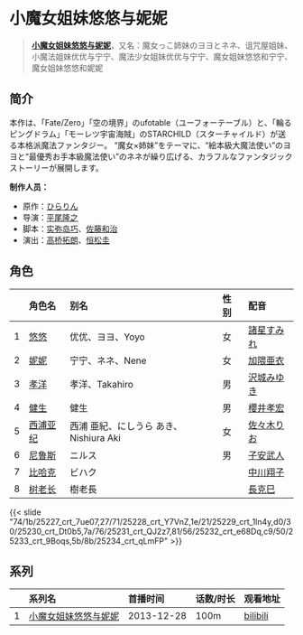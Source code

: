 # 小魔女姐妹悠悠与妮妮


> <u>**[小魔女姐妹悠悠与妮妮](http://bgm.tv/subject/58646)**</u>，又名：魔女っこ姉妹のヨヨとネネ、诅咒屋姐妹、小魔法姐妹优优与宁宁、魔法少女姐妹优优与宁宁、魔女姐妹悠悠和宁宁、魔女姐妹悠悠和妮妮

## 简介


本作は、「Fate/Zero」「空の境界」のufotable（ユーフォーテーブル）と、「輪るピングドラム」「モーレツ宇宙海賊」のSTARCHILD（スターチャイルド）が送る本格派魔法ファンタジー。 “魔女×姉妹”をテーマに、“絵本級大魔法使い”のヨヨと“最優秀お手本級魔法使い”のネネが繰り広げる、カラフルなファンタジックストーリーが展開します。

**制作人员：**
- 原作：[ひらりん](http://bgm.tv/person/15068)
- 导演：[平尾隆之](http://bgm.tv/person/7507)
- 脚本：[实弥岛巧](http://bgm.tv/person/15067)、[佐藤和治](http://bgm.tv/person/1658)
- 演出：[高桥拓朗](http://bgm.tv/person/3346)、[恒松圭](http://bgm.tv/person/15066)

## 角色

|     |   角色名   |   别名  | 性别 |  配音  |
|:--- |:------  |:----      |:---  |:--   |
| 1 | [悠悠](http://bgm.tv/character/25227) | 优优、ヨヨ、Yoyo | 女 | [諸星すみれ](http://bgm.tv/person/5107) |
| 2 | [妮妮](http://bgm.tv/character/25228) | 宁宁、ネネ、Nene | 女 | [加隈亜衣](http://bgm.tv/person/10806) |
| 3 | [孝洋](http://bgm.tv/character/25229) | 孝洋、Takahiro | 男 | [沢城みゆき](http://bgm.tv/person/4244) |
| 4 | [健生](http://bgm.tv/character/25230) | 健生 | 男 | [櫻井孝宏](http://bgm.tv/person/4015) |
| 5 | [西浦亚纪](http://bgm.tv/character/25231) | 西浦 亜紀、にしうら あき、Nishiura Aki | 女 | [佐々木りお](http://bgm.tv/person/17187) |
| 6 | [尼鲁斯](http://bgm.tv/character/25232) | ニルス | 男 | [子安武人](http://bgm.tv/person/1096) |
| 7 | [比哈克](http://bgm.tv/character/25233) | ビハク |  | [中川翔子](http://bgm.tv/person/6320) |
| 8 | [树老长](http://bgm.tv/character/25234) | 樹老長 |  | [長克巳](http://bgm.tv/person/4343) |

{{< slide "74/1b/25227_crt_7ue07,27/71/25228_crt_Y7VnZ,1e/21/25229_crt_1ln4y,d0/30/25230_crt_Dt0b5,7a/76/25231_crt_QJ2z7,81/56/25232_crt_e68Dq,c9/50/25233_crt_9Boqs,5b/8b/25234_crt_qLmFP" >}}

## 系列

|     |   系列名   |   首播时间  | 话数/时长  | 观看地址 |
|:---  |:------    |:----      |:---       |:---  |
| 1 |[小魔女姐妹悠悠与妮妮](https://bgm.tv/subject/58646)| 2013-12-28 | 100m | [bilibili](https://www.bilibili.com/video/BV1Hx411T7jt)  |



